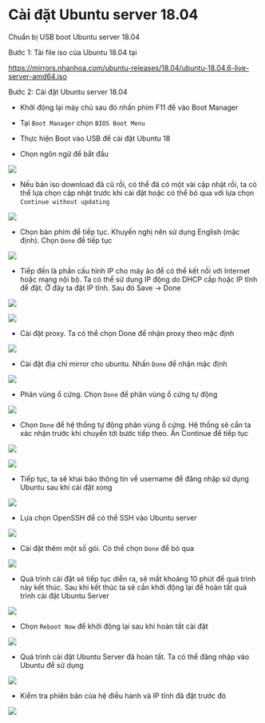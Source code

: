 # Cài đặt Ubuntu server 18.04
Chuẩn bị USB boot Ubuntu server 18.04

Bước 1: Tải file iso của Ubuntu 18.04 tại

https://mirrors.nhanhoa.com/ubuntu-releases/18.04/ubuntu-18.04.6-live-server-amd64.iso

Bước 2: Cài đặt Ubuntu server 18.04

- Khởi động lại máy chủ sau đó nhấn phím F11 để vào Boot Manager

- Tại `Boot Manager` chọn `BIOS Boot Menu` 

- Thực hiện Boot vào USB để cài đặt Ubuntu 18

- Chọn ngôn ngữ để bắt đầu

![](./images/ubuntu18-1.png)

- Nếu bản iso download đã cũ rồi, có thể đã có một vài cập nhật rồi, ta có thể lựa chọn cập nhật trước khi cài đặt hoặc có thể bỏ qua với lựa chọn `Continue without updating`

![](./images/ubuntu18-2.png)

- Chọn bàn phím để tiếp tục. Khuyến nghị nên sử dụng English (mặc định). Chọn `Done` để tiếp tục

![](./images/ubuntu18-3.png)

- Tiếp đến là phần cấu hình IP cho máy ảo để có thể kết nối với Internet hoặc mạng nội bộ. Ta có thể sử dụng IP động do DHCP cấp hoặc IP tĩnh để đặt. Ở đây ta đặt IP tĩnh. Sau đó Save -> Done

![](./images/ubuntu18-4.png)

![](./images/ubuntu18-5.png)

- Cài đặt proxy. Ta có thể chọn Done để nhận proxy theo mặc định

![](./images/ubuntu18-6.png)

- Cài đặt địa chỉ mirror cho ubuntu. Nhấn `Done` để nhận mặc định

![](./images/ubuntu18-7.png)

- Phân vùng ổ cứng. Chọn `Done` để phân vùng ổ cứng tự động

![](./images/ubuntu18-8.png)

- Chọn `Done` để hệ thống tự động phân vùng ổ cứng. Hệ thống sẽ cần ta xác nhận trước khi chuyển tới bước tiếp theo. Ấn Continue để tiếp tục

![](./images/ubuntu18-9.png)

![](./images/ubuntu18-10.png)

- Tiếp tục, ta sẽ khai báo thông tin về username để đăng nhập sử dụng Ubuntu sau khi cài đặt xong

![](./images/ubuntu18-11.png)

- Lựa chọn OpenSSH để có thể SSH vào Ubuntu server

![](./images/ubuntu18-12.png)

- Cài đặt thêm một số gói. Có thể chọn `Done` để bỏ qua

![](./images/ubuntu18-13.png)

- Quá trình cài đặt sẽ tiếp tục diễn ra, sẽ mất khoảng 10 phút để quá trình này kết thúc. Sau khi kết thúc ta sẽ cần khởi động lại để hoàn tất quá trình cài đặt Ubuntu Server

![](./images/ubuntu18-14.png)

- Chọn `Reboot Now` để khởi động lại sau khi hoàn tất cài đặt

![](./images/ubuntu18-15.png)

- Quá trình cài đặt Ubuntu Server đã hoàn tất. Ta có thể đăng nhập vào Ubuntu để sử dụng

![](./images/ubuntu18-16.png)

- Kiểm tra phiên bản của hệ điều hành và IP tĩnh đã đặt trước đó

![](./images/ubuntu18-17.png)
